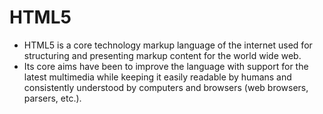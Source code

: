 # HTML5
- HTML5 is a core technology markup language of the internet used for structuring and presenting markup content
for the world wide web.
- Its core aims have been to improve the language with support for the latest multimedia while keeping it easily readable by humans and consistently understood by computers and browsers (web browsers, parsers, etc.).
